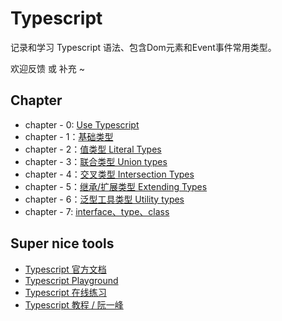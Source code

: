 # Typescript


记录和学习 Typescript 语法、包含Dom元素和Event事件常用类型。

欢迎反馈 或 补充 ~

## Chapter
- chapter - 0: [Use Typescript](./chapter%20-%200.md)
- chapter - 1：[基础类型](./chapter%20-%201.md)
- chapter - 2：[值类型 Literal Types](./chapter%20-%202.md)
- chapter - 3：[联合类型 Union types](./chapter%20-%203.md)
- chapter - 4：[交叉类型 Intersection Types](./chapter%20-%204.md)
- chapter - 5：[继承/扩展类型 Extending Types](./chapter%20-%205.md)
- chapter - 6：[泛型工具类型 Utility types](./chapter%20-%206.md)
- chapter - 7: [interface、type、class](./chapter%20-%207.md)

## Super nice tools
- [Typescript 官方文档](https://www.typescriptlang.org/docs/)
- [Typescript Playground](https://www.typescriptlang.org/play/)
- [Typescript 在线练习](https://typescript-exercises.github.io/#exercise=1&file=%2Findex.ts)
- [Typescript 教程 / 阮一峰](https://wangdoc.com/typescript/)